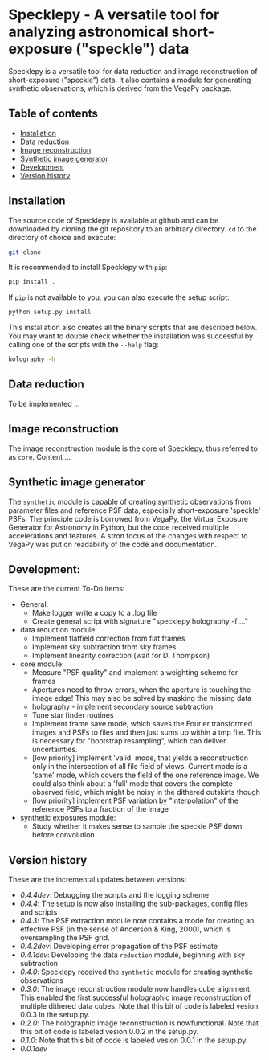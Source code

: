 # Specklepy - A versatile tool for analyzing astronomical short-exposure ("speckle") data

Specklepy is a versatile tool for data reduction and image reconstruction of short-exposure ("speckle") data. It also contains a module for generating synthetic observations, which is derived from the VegaPy package.


## Table of contents
- [Installation](#installation)
- [Data reduction](#data-reduction)
- [Image reconstruction](#image-reconstruction)
- [Synthetic image generator](#synthetic-image-generator)
- [Development](#development)
- [Version history](#version-history)

## Installation
The source code of Specklepy is available at github and can be downloaded by cloning the git repository to an arbitrary directory. 
`cd` to the directory of choice and execute:
```bash
git clone 
```

It is recommended to install Specklepy with `pip`:
```bash
pip install .
```

If `pip` is not available to you, you can also execute the setup script:
```bash
python setup.py install
```

This installation also creates all the binary scripts that are described below. You may want to double check whether the installation was successful by calling one of the scripts with the `--help` flag:
 ```bash
holography -h
```

## Data reduction
To be implemented ...


## Image reconstruction
The image reconstruction module is the core of Specklepy, thus referred to as `core`.
Content ...


## Synthetic image generator
The `synthetic` module is capable of creating synthetic observations from parameter files and reference PSF data, especially short-exposure 'speckle' PSFs. The principle code is borrowed from VegaPy, the Virtual Exposure Generator for Astronomy in Python, but the code received multiple accelerations and features. A stron focus of the changes with respect to VegaPy was put on readability of the code and documentation.


## Development:
These are the current To-Do items:
* General:
  * Make logger write a copy to a .log file
  * Create general script with signature "specklepy holography -f ..."
* data reduction module:
  * Implement flatfield correction from flat frames
  * Implement sky subtraction from sky frames
  * Implement linearity correction (wait for D. Thompson)
* core module:
  * Measure "PSF quality" and implement a weighting scheme for frames 
  * Apertures need to throw errors, when the aperture is touching the image edge! This may also be solved by masking the missing data
  * holography - implement secondary source subtraction
  * Tune star finder routines
  * Implement frame save mode, which saves the Fourier transformed images and PSFs to files and then just sums up within a tmp file. This is necessary for "bootstrap resampling", which can deliver uncertainties.
  * [low priority] implement 'valid' mode, that yields a reconstruction only in the intersection of all file field of views. Current mode is a 'same' mode, which covers the field of the one reference image. We could also think about a 'full' mode that covers the complete observed field, which might be noisy in the dithered outskirts though
  * [low priority] implement PSF variation by "interpolation" of the reference PSFs to a fraction of the image
* synthetic exposures module:
  * Study whether it makes sense to sample the speckle PSF down before convolution
  

## Version history
These are the incremental updates between versions:

- *0.4.4dev*: Debugging the scripts and the logging scheme
- *0.4.4*: The setup is now also installing the sub-packages, config files and scripts
- *0.4.3*: The PSF extraction module now contains a mode for creating an effective PSF (in the sense of Anderson & King, 2000), which is oversampling the PSF grid.
- *0.4.2dev*: Developing error propagation of the PSF estimate
- *0.4.1dev*: Developing the data `reduction` module, beginning with sky subtraction
- *0.4.0*: Specklepy received the `synthetic` module for creating synthetic observations
- *0.3.0*: The image reconstruction module now handles cube alignment. This enabled the first successful holographic image reconstruction of multiple dithered data cubes. Note that this bit of code is labeled vesion 0.0.3 in the setup.py.
- *0.2.0*: The holographic image reconstruction is nowfunctional. Note that this bit of code is labeled vesion 0.0.2 in the setup.py.
- *0.1.0*: Note that this bit of code is labeled vesion 0.0.1 in the setup.py.
- *0.0.1dev*
